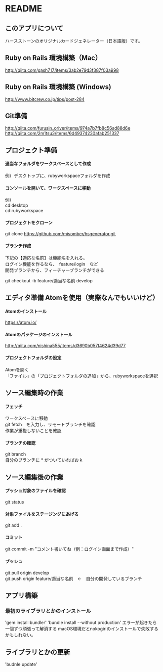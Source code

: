 # README

## このアプリについて
ハースストーンのオリジナルカードジェネレーター（日本語版）です。

## Ruby on Rails 環境構築（Mac）
http://qiita.com/gash717/items/3ab2e79d3f387f03a998

## Ruby on Rails 環境構築 (Windows)
http://www.bitcrew.co.jp/tips/post-284

## Git準備
http://qiita.com/furusin_oriver/items/974a7b7fb8c56ad88d6e  
http://qiita.com/2m1tsu3/items/6d49374230afab251337  

## プロジェクト準備  
#### 適当なフォルダをワークスペースとして作成  
例）デスクトップに、rubyworkspaceフォルダを作成  

#### コンソールを開いて、ワークスペースに移動
例）  
cd desktop  
cd rubyworkspace  

#### プロジェクトをクローン    
git clone https://github.com/misomber/hsgenerator.git  

#### ブランチ作成  
下記の【適応な名前】は機能名を入れる。  
ログイン機能を作るなら、　feature/login　など  
開発ブランチから、フィーチャーブランチができる  	

git checkout -b feature/適当な名前 develop  

## エディタ準備 Atomを使用（実際なんでもいいけど）
#### Atomのインストール  
https://atom.io/  

#### Atomのパッケージのインストール
http://qiita.com/nishina555/items/d3690b057f4624d39d77

#### プロジェクトフォルダの設定
Atomを開く  
「ファイル」の「プロジェクトフォルダの追加」から、rubyworkspaceを選択  

## ソース編集時の作業
#### フェッチ
ワークスペースに移動  
git fetch　を入力し、リモートブランチを確認  
作業が重複しないことを確認  

#### ブランチの確認
git branch  
自分のブランチに * がついていればおｋ  

## ソース編集後の作業
#### プッシュ対象のファイルを確認  
git status  

#### 対象ファイルをステージングにあげる  
git add .  

#### コミット  
git commit -m "コメント書いてね（例：ログイン画面まで作成）"  

#### プッシュ  
git pull origin develop  
git push origin feature/適当な名前　←　自分の開発しているブランチ  

## アプリ構築
### 最初のライブラリとかのインストール
'gem install bundler'
'bundle install --without production'
エラーが起きたら一個ずつ頑張って解消する
macOS環境だとnokogiriのインストールで失敗するかもしれない。

## ライブラリとかの更新
'budnle update'
